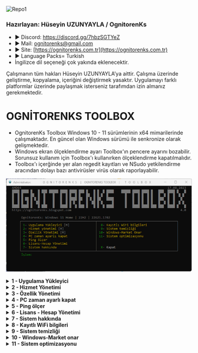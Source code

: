 ![Repo1](https://raw.githubusercontent.com/OgnitorenKs/Toolbox/main/.github/Toolbox/Repo-SS/Title.png)

### Hazırlayan: Hüseyin UZUNYAYLA / OgnitorenKs
- ► Discord: https://discord.gg/7hbzSGTYeZ
- ► Mail: ognitorenks@gmail.com
- ► Site: [https://ognitorenks.com.tr](https://ognitorenks.com.tr)
- ► Language Packs= Turkish
- İngilizce dil seçeneği çok yakında eklenecektir.

Çalışmanın tüm hakları Hüseyin UZUNYAYLA’ya aittir. Çalışma üzerinde geliştirme, kopyalama, içeriğini değiştirmek yasaktır. Uygulamayı farklı platformlar üzerinde paylaşmak isterseniz tarafımdan izin almanız gerekmektedir.

# OGNİTORENKS TOOLBOX
- OgnitorenKs Toolbox Windows 10 - 11 sürümlerinin x64 mimarilerinde çalışmaktadır. En güncel olan Windows sürümü ile senkronize olarak gelişmektedir.
- Windows ekran ölçeklendirme ayarı Toolbox'ın pencere ayarını bozabilir. Sorunsuz kullanım için Toolbox'ı kullanırken ölçeklendirme kapatılmalıdır.
- Toolbox'ı içerğinde yer alan regedit kayıtları ve NSudo yetkilendirme aracından dolayı bazı antivirüsler virüs olarak raporlayabilir.

![Tool0](https://raw.githubusercontent.com/OgnitorenKs/Toolbox/main/.github/TR-SS/0.png)

<details>
<B><summary> 1 - Uygulama Yükleyici</B></summary>

Bu bölümdeki programlar ücretsiz uygulamalar arasında seçilmiştir. All in One Runtimes bölümü içinde C++ 2005-2022 / Java / XNA Framework / OpenAL / DirectX yer almaktadır. Diğer programlar kategorilere ayrılarak detaylandırılmıştır.

![Tool1](https://raw.githubusercontent.com/OgnitorenKs/Toolbox/main/.github/TR-SS/1.png)

</details>
<details>
<B><summary> 2 - Hizmet Yönetimi</B></summary>

Hizmetleri ihtiyacınıza göre kapatıp açabilirsiniz. Hizmetler hakkında detaylı bilgi Toolbox içinde yer almaktadır.

![Tool2](https://raw.githubusercontent.com/OgnitorenKs/Toolbox/main/.github/TR-SS/2.png)
![Tool2.1](https://raw.githubusercontent.com/OgnitorenKs/Toolbox/main/.github/TR-SS/2.1.png)

</details>
<details>
<B><summary> 3 - Özellik Yönetimi</B></summary>

Sistem üzerinde bileşenlerin durumunu kontrol edebilirsiniz. İhtiyacınız olmayan bileşenleri kolayca silebilirsiniz. Toolbox içinde silinen bileşenleri geri getirme bölümü bulunmamaktadır. Bundan dolayı kaldırdığınız bileşenlere dikkat edin. Gerekli bilgiler bölüm içinde verilmiştir.

![Tool3](https://raw.githubusercontent.com/OgnitorenKs/Toolbox/main/.github/TR-SS/3.png)

</details>
<details>
<B><summary> 4 - PC zaman ayarlı kapat</B></summary>

Bu bölümde kapatma süresini dakika cinsinden girmeniz gerekiyor. Kapatma işlemi varsa sizi bilgilendirecektir. Yaptığınız kapatma işlemini bu bölümü tekrar tuşladığınızda size kapatma seçeneği sunar.

![Tool4.1](https://raw.githubusercontent.com/OgnitorenKs/Toolbox/main/.github/TR-SS/4.1.png)
![Tool4.2](https://raw.githubusercontent.com/OgnitorenKs/Toolbox/main/.github/TR-SS/4.2.png)

</details>
<details>
<B><summary> 5 - Ping ölçer</B></summary>

Belirli sayfa ve DNS adreslerinin ping süresini gösterir. Dilerseniz farklı bir sayfanın ping ölçümünü de yapabilirsiniz.

![Tool5](https://raw.githubusercontent.com/OgnitorenKs/Toolbox/main/.github/TR-SS/5.png)

</details>
<details>
<B><summary> 6 - Lisans - Hesap Yönetimi</B></summary>

Kullanıcı hesapları ve lisans konusunda detaylı yönetim ve görüntüleme imkanı sağlar.

![Tool6](https://raw.githubusercontent.com/OgnitorenKs/Toolbox/main/.github/TR-SS/6.png)

</details>
<details>
<B><summary> 7 - Sistem hakkında</B></summary>

Kurulu Windows sistemi ve donanımınız hakkında temel bilgileri gösterir. Bu bölümde çoklu monitör kullanıyorsanız yalnızca bir tanesini görüntüleyecektir.

![Tool7](https://raw.githubusercontent.com/OgnitorenKs/Toolbox/main/.github/TR-SS/7.png)

</details>
<details>
<B><summary> 8 - Kayıtlı WiFi bilgileri</B></summary>

Sistemde daha önceden kullanılmış WiFi bilgilerini listeler.

![Tool8](https://raw.githubusercontent.com/OgnitorenKs/Toolbox/main/.github/TR-SS/8.png)

</details>
<details>
<B><summary> 9 - Sistem temizliği</B></summary>

Windows sisteminde genel bir temizlik yapmaktadır. Temp ve çöp dosyaların depolandığı konumları hızlıca temizler. Tarayıcı önbelliği veya farklı programlara ait çöp dosyaları silmez.

</details>
<details>
<B><summary> 10 - Windows-Market onar</B></summary>

Windows sistemlerinde Microsoft'un önerdiği ve benim tespit ettiğim durumları kontrol edip onarma seçeneklerini uygular.

</details>
<details>
<B><summary> 11 - Sistem optimizasyonu</B></summary>

Bu bölüm düzenlenmemiş bir sistemi yayınladığım performans ISO'lar gibi düzenlemektedir. Defender, Hyper-V gibi bileşenler silinmektedir. Bu bölümü kullanmak istediğinizde riskleri ve yapılması gerekenler konusunda bilgi mesajlarını göstermektedir. İşleme devam etmeniz için ikinci bir onay ister.
Sistem üzerinde düzenleme yapacağı için bu bölümü çalıştırırken dikkatli olun. Yaptığınız işlemin geri dönüşü yoktur. Bu bölümde işlem süresi 5-7 dakika arasında sürmektedir. 

![Tool11](https://raw.githubusercontent.com/OgnitorenKs/Toolbox/main/.github/TR-SS/11.png)

</details>